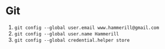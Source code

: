 # Git
1. `git config --global user.email www.hammerill@gmail.com`
2. `git config --global user.name Hammerill`
3. `git config --global credential.helper store`
